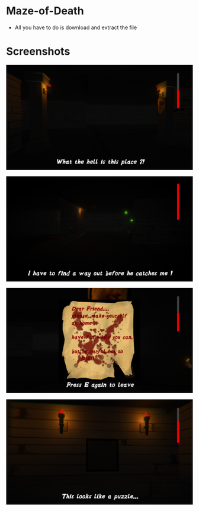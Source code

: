 # Maze-of-Death
- All you have to do is download and extract the file 

# Screenshots
<p align='center'>
<img src=https://github.com/Mostafa-Usama/Maze-of-Death/blob/main/Screenshots/ugDgzt.png>
</p>
<p align='center'>
<img src=https://github.com/Mostafa-Usama/Maze-of-Death/blob/main/Screenshots/ak6WHx.png>
</p>
<p align='center'>
<img src=https://github.com/Mostafa-Usama/Maze-of-Death/blob/main/Screenshots/I1cs0p.png>
</p>
<p align='center'>
<img src=https://github.com/Mostafa-Usama/Maze-of-Death/blob/main/Screenshots/Ghusy6.png>
</p>
